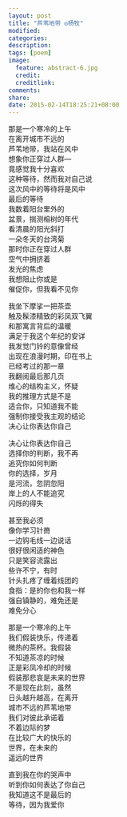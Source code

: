 ```yaml
---
layout: post
title: "芦苇地带 ◎杨牧"
modified:
categories:
description:
tags: [poem]
image:
  feature: abstract-6.jpg
  credit:
  creditlink:
comments:
share:
date: 2015-02-14T18:25:21+08:00
---
```


<p>那是一个寒冷的上午 <br/>
在离开城市不远的<br/>
芦苇地带，我站在风中<br/>
想象你正穿过人群— <br/>
竟感觉我十分喜欢 <br/>
这种等待，然而我对自己说 <br/>
这次风中的等待将是风中<br/>
最后的等待  <br/>
我数着阳台里外的 <br/>
盆景，揣测榕树的年代 <br/>
看清晨的阳光斜打 <br/>
一朵冬天的台湾菊  <br/>
那时你正在穿过人群 <br/>
空气中拥挤着  <br/>
发光的焦虑   <br/>
我想阻止你或是  <br/>
催促你，但我看不见你  <br/></p>


<p>我坐下摩挲一把茶壶   <br/>
触及髹漆精致的彩凤双飞翼 <br/>
和那寓言背后的温暖  <br/>
满足于我这个年纪的安详 <br/>
我发觉门铃的意像曾经  <br/>
出现在浪漫时期，印在书上  <br/>
已经考过的那一章  <br/>
我翻阅最后那几页  <br/>
维心的结构主义，怀疑 <br/>
我的推理方式是不是 <br/>
适合你，只知道我不能    <br/>
强制你接受我主观的结论 <br/>
决心让你表达你自己   <br/></p>


<p>决心让你表达你自己  <br/>
选择你的判断，我不再 <br/>
追究你如何判断  <br/>
你的选择，岁月  <br/>
是河流，忽阴忽阳  <br/>
岸上的人不能追究  <br/>
闪烁的得失   <br/></p>


<p>甚至我必须   <br/>
像你学习针黹  <br/>
一边钩毛线一边说话  <br/>
很好很闲适的神色  <br/>
只是笑容流露出  <br/>
些许不宁，有时  <br/>
针头扎疼了缠着线团的 <br/>
食指：是的你也和我一样 <br/>
强自镇静的，难免还是  <br/>
难免分心   <br/></p>


<p>那是一个寒冷的上午 <br/>
我们假装快乐，传递着  <br/>
微热的茶杯。我假装 <br/>
不知道茶凉的时候 <br/>
正是彩凤冷却的时候  <br/>
假装那悲哀是未来的世界  <br/>
不是现在此刻，虽然   <br/>
日头越升越高，在离开 <br/>
城市不远的芦苇地带 <br/>
我们对彼此承诺着  <br/>
不着边际的梦   <br/>
在比较广大的快乐的 <br/>
世界，在未来的  <br/>
遥远的世界   <br/></p>


<p>直到我在你的哭声中 <br/>
听到你如何表达了你自己 <br/>
我知道这不是最后的 <br/>
等待，因为我爱你  <br/></p>

